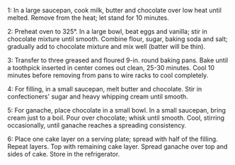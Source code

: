 1: In a large saucepan, cook milk, butter and chocolate over low heat until melted. Remove from the heat; let stand for 10 minutes.

2: Preheat oven to 325°. In a large bowl, beat eggs and vanilla; stir in chocolate mixture until smooth. Combine flour, sugar, baking soda and salt; gradually add to chocolate mixture and mix well (batter will be thin).

3: Transfer to three greased and floured 9-in. round baking pans. Bake until a toothpick inserted in center comes out clean, 25-30 minutes. Cool 10 minutes before removing from pans to wire racks to cool completely.

4: For filling, in a small saucepan, melt butter and chocolate. Stir in confectioners' sugar and heavy whipping cream until smooth.

5: For ganache, place chocolate in a small bowl. In a small saucepan, bring cream just to a boil. Pour over chocolate; whisk until smooth. Cool, stirring occasionally, until ganache reaches a spreading consistency.

6: Place one cake layer on a serving plate; spread with half of the filling. Repeat layers. Top with remaining cake layer. Spread ganache over top and sides of cake. Store in the refrigerator.
